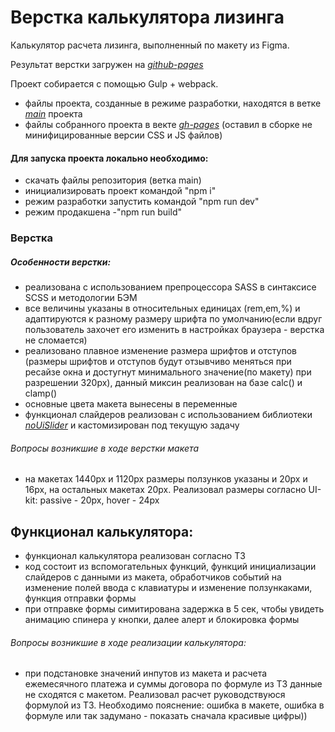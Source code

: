 # Верстка калькулятора лизинга

Калькулятор расчета лизинга, выполненный по макету из Figma.

Результат верстки загружен на [_github-pages_](https://bulakhovalexey.github.io/leasing-calculator/)

Проект собирается с помощью Gulp + webpack.

- файлы проекта, созданные в режиме разработки, находятся в ветке [_main_](https://github.com/BulakhovAlexey/leasing-calculator) проекта
- файлы собранного проекта в векте [_gh-pages_](https://github.com/BulakhovAlexey/leasing-calculator/tree/gh-pages) (оставил в сборке не минифицированные версии CSS и JS файлов)

#### Для запуска проекта локально необходимо:

- скачать файлы репозитория (ветка main)
- инициализировать проект командой "npm i"
- режим разработки запустить командой "npm run dev"
- режим продакшена -"npm run build"

### Верстка

##### Особенности верстки:

- реализована с использованием препроцессора SASS в синтаксисе SCSS и методологии БЭМ
- все величины указаны в относительных единицах (rem,em,%) и адаптируются к разному размеру шрифта по умолчанию(если вдруг пользователь захочет его изменить в настройках браузера - верстка не сломается)
- реализовано плавное изменение размера шрифтов и отступов (размеры шрифтов и отступов будут отзывчиво меняться при ресайзе окна и достугнут минимального значение(по макету) при разрешении 320px), данный миксин реализован на базе calc() и clamp()
- основные цвета макета вынесены в переменные
- функционал слайдеров реализован с использованием библиотеки [_noUiSlider_](https://refreshless.com/nouislider/) и кастомизирован под текущую задачу

###### Вопросы возникшие в ходе верстки макета

- на макетах 1440px и 1120px размеры ползунков указаны и 20px и 16px, на остальных макетах 20px. Реализовал размеры согласно UI-kit: passive - 20px, hover - 24px

## Функционал калькулятора:

- функционал калькулятора реализован согласно ТЗ
- код состоит из вспомогательных функций, функций инициализации слайдеров с данными из макета, обработчиков событий на изменение полей ввода с клавиатуры и изменение ползункаками, функция отправки формы
- при отправке формы симитирована задержка в 5 сек, чтобы увидеть анимацию спинера у кнопки, далее алерт и блокировка формы

###### Вопросы возникшие в ходе реализации калькулятора:

- при подстановке значений инпутов из макета и расчета ежемесячного платежа и суммы договора по формуле из ТЗ данные не сходятся с макетом. Реализовал расчет руководствуюся формулой из ТЗ. Необходимо пояснение: ошибка в макете, ошибка в формуле или так задумано - показать сначала красивые цифры))
